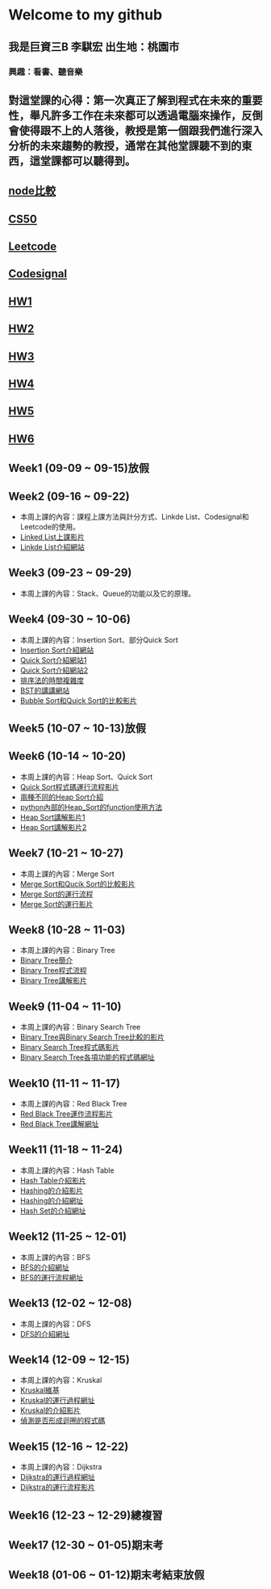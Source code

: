 # Welcome to my github
 ## 我是巨資三B 李騏宏 出生地：桃園市
 ### 興趣：看書、聽音樂
 ## 對這堂課的心得：第一次真正了解到程式在未來的重要性，舉凡許多工作在未來都可以透過電腦來操作，反倒會使得跟不上的人落後，教授是第一個跟我們進行深入分析的未來趨勢的教授，通常在其他堂課聽不到的東西，這堂課都可以聽得到。
 ## [node比較](https://github.com/MorrisLee000/Practice/blob/master/Week8/%E6%AF%94%E8%BC%83node.py)
 ## [CS50](https://github.com/MorrisLee000/Practice/blob/master/Week2/CS50%20url)
 ## [Leetcode](https://github.com/MorrisLee000/Practice/tree/master/Leetcode)
 ## [Codesignal](https://github.com/MorrisLee000/Practice/tree/master/Codesignal)
 ## [HW1](https://github.com/MorrisLee000/Practice/tree/master/HW1)
 ## [HW2](https://github.com/MorrisLee000/Practice/tree/master/HW2)
 ## [HW3](https://github.com/MorrisLee000/Practice/tree/master/HW3)
 ## [HW4](https://github.com/MorrisLee000/Practice/tree/master/HW4)
 ## [HW5](https://github.com/MorrisLee000/Practice/tree/master/HW5)
 ## [HW6](https://github.com/MorrisLee000/Practice/tree/master/HW6)
 ## Week1 (09-09 ~ 09-15)放假
 ## Week2 (09-16 ~ 09-22)
  * 本周上課的內容：課程上課方法與計分方式、Linkde List、Codesignal和Leetcode的使用。
  * [Linked List上課影片](https://www.youtube.com/watch?v=WwfhLC16bis)
  * [Linkde List介紹網站](https://medium.com/basecs/whats-a-linked-list-anyway-part-1-d8b7e6508b9d)
 ## Week3 (09-23 ~ 09-29)
  * 本周上課的內容：Stack、Queue的功能以及它的原理。
 ## Week4 (09-30 ~ 10-06)
  * 本周上課的內容：Insertion Sort、部分Quick Sort
  * [Insertion Sort介紹網站](http://notepad.yehyeh.net/Content/Algorithm/Sort/Insertion/1.php)
  * [Quick Sort介紹網站1](https://github.com/Alex-CHUN-YU/SortingAlogorithm/wiki/QuickSort)
  * [Quick Sort介紹網站2](https://emn178.pixnet.net/blog/post/88613503-%E5%BF%AB%E9%80%9F%E6%8E%92%E5%BA%8F%E6%B3%95(quick-sort))
  * [排序法的時間複雜度](https://www.geeksforgeeks.org/time-complexities-of-all-sorting-algorithms/)
  * [BST的講講網站](https://github.com/saiyangqi/Python-Data-Structures-and-Algorithms/blob/master/6-BinarySearchTree.ipynb)
  * [Bubble Sort和Quick Sort的比較影片](https://www.youtube.com/watch?v=G4dwRF_Rzd0)
 ## Week5 (10-07 ~ 10-13)放假
 ## Week6 (10-14 ~ 10-20)
  * 本周上課的內容：Heap Sort、Quick Sort
  * [Quick Sort程式碼運行流程影片](https://www.youtube.com/watch?v=0Ds3KqYeXzA)
  * [兩種不同的Heap Sort介紹](https://www.geeksforgeeks.org/heap-data-structure/)
  * [python內部的Heap_Sort的function使用方法](https://docs.python.org/zh-tw/3/library/heapq.html)
  * [Heap Sort講解影片1](https://www.youtube.com/watch?v=H5kAcmGOn4Q)
  * [Heap Sort講解影片2](https://www.youtube.com/watch?v=MtQL_ll5KhQ)
 ## Week7 (10-21 ~ 10-27)
  * 本周上課的內容：Merge Sort
  * [Merge Sort和Qucik Sort的比較影片](https://www.youtube.com/watch?v=es2T6KY45cA)
  * [Merge Sort的運行流程](https://www.c-programming-simple-steps.com/merge-sort.html)
  * [Merge Sort的運行影片](https://www.youtube.com/watch?v=s8kQm8yhZ8U)
 ## Week8 (10-28 ~ 11-03)
  * 本周上課的內容：Binary Tree
  * [Binary Tree簡介](http://alrightchiu.github.io/SecondRound/binary-tree-introjian-jie.html)
  * [Binary Tree程式流程](http://www.math.bas.bg/~nkirov/2017/NETB201/slides/ch06/ch06-2.html)
  * [Binary Tree講解影片](https://www.youtube.com/watch?v=ikPPdBDZnz4)
 ## Week9 (11-04 ~ 11-10)
  * 本周上課的內容：Binary Search Tree
  * [Binary Tree與Binary Search Tree比較的影片](https://www.youtube.com/watch?v=7vw2iIdqHlM)
  * [Binary Search Tree程式碼影片](https://www.laurentluce.com/posts/binary-search-tree-library-in-python/)
  * [Binary Search Tree各項功能的程式碼網址](https://www.laurentluce.com/posts/binary-search-tree-library-in-python/)
 ## Week10 (11-11 ~ 11-17)
  * 本周上課的內容：Red Black Tree
  * [Red Black Tree運作流程影片](https://www.youtube.com/watch?v=rcDF8IqTnyI)
  * [Red Black Tree講解網址](https://yotsuba1022.gitbooks.io/data-structure-note/content/1.4.3-red-black-tree.html)
 ## Week11 (11-18 ~ 11-24)
  * 本周上課的內容：Hash Table
  * [Hash Table介紹影片](https://www.youtube.com/watch?v=aZVNWYSR_sY)
  * [Hashing的介紹影片](https://www.youtube.com/watch?v=2BldESGZKB8)
  * [Hashing的介紹網址](https://themoneymongers.com/bitcoin-hash/)
  * [Hash Set的介紹網址](https://www.cs.wcupa.edu/rkline/ds/hash-sets.html)
 ## Week12 (11-25 ~ 12-01)
  * 本周上課的內容：BFS
  * [BFS的介紹網址](http://alrightchiu.github.io/SecondRound/graph-breadth-first-searchbfsguang-du-you-xian-sou-xun.html)
  * [BFS的運行流程網址](https://www.programiz.com/dsa/graph-bfs)
 ## Week13 (12-02 ~ 12-08)
  * 本周上課的內容：DFS
  * [DFS的介紹網址](http://alrightchiu.github.io/SecondRound/graph-depth-first-searchdfsshen-du-you-xian-sou-xun.html)
 ## Week14 (12-09 ~ 12-15)
  * 本周上課的內容：Kruskal
  * [Kruskal維基](https://zh.wikipedia.org/wiki/%E5%85%8B%E9%B2%81%E6%96%AF%E5%85%8B%E5%B0%94%E6%BC%94%E7%AE%97%E6%B3%95)
  * [Kruskal的運行過程網址](https://www.geeksforgeeks.org/kruskals-minimum-spanning-tree-algorithm-greedy-algo-2/)
  * [Kruskal的介紹影片](https://www.youtube.com/watch?v=71UQH7Pr9kU)
  * [偵測是否形成迴圈的程式碼](https://www.geeksforgeeks.org/detect-cycle-undirected-graph/)
 ## Week15 (12-16 ~ 12-22)
  * 本周上課的內容：Dijkstra
  * [Dijkstra的運行過程網址](https://www.geeksforgeeks.org/dijkstras-shortest-path-algorithm-greedy-algo-7/)
  * [Dijkstra的運行流程影片](https://www.youtube.com/watch?v=0nVYi3o161A)
 ## Week16 (12-23 ~ 12-29)總複習
 ## Week17 (12-30 ~ 01-05)期末考
 ## Week18 (01-06 ~ 01-12)期末考結束放假
